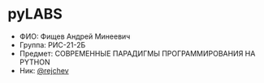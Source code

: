 # pyLABS
- ФИО: Фищев Андрей Минеевич
- Группа: РИС-21-2Б
- Предмет: СОВРЕМЕННЫЕ ПАРАДИГМЫ ПРОГРАММИРОВАНИЯ НА PYTHON
- Ник: [@rejchev](https://github.com/rejchev)
